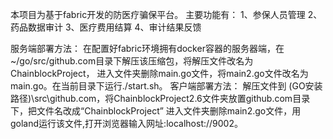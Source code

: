本项目为基于fabric开发的防医疗骗保平台。
主要功能有：
		1、参保人员管理
        2、药品数据审计
        3、医疗费用结算
	    4、审计结果反馈
 
服务端部署方法：
	在配置好fabric环境拥有docker容器的服务器端，在~/go/src/github.com目录下解压该压缩包，将解压文件改名为ChainblockProject，
    进入文件夹删除main.go文件，将main2.go文件改名为main.go。在当前目录下运行./start.sh。
客户端部署方法：
	解压文件到 (GO安装路径)\src\github.com，将ChainblockProject2.6文件夹放置github.com目录下，把文件名改成“ChainblockProject”
    进入文件夹删除main2.go文件，用goland运行该文件,打开浏览器输入网址:localhost://9002。